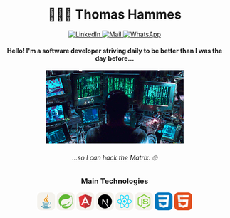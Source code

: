 <h1 align="center">👨🏻‍💻 Thomas Hammes</h1>
<section align="center">
<a href="https://www.linkedin.com/in/thomas-hammes-dev/" target="_blank">
    <img src="https://img.shields.io/badge/LinkedIn-0077B5?style=for-the-badge&logo=linkedin&logoColor=white" alt="LinkedIn"/>   
  </a>

  <a href="mailto:thomas.hammes@hotmail.com.com" target="_blank">
    <img src="https://img.shields.io/badge/mail-D14836?style=for-the-badge&logo=gmail&logoColor=white" alt="Mail"/>
  </a>
  
   <a href="https://api.whatsapp.com/send?phone=5592981067385&lang=en" target="_blank">
    <img src="https://img.shields.io/badge/WhatsApp-25D366?style=for-the-badge&logo=whatsapp&logoColor=white" alt="WhatsApp"/>
  </a>
  
#### Hello! I'm a software developer striving daily to be better than I was the day before...
  <img  alt="GIF" src="./matrix-operator.gif" width="310">  
  
###### ...so I can hack the Matrix. 🤓

### Main Technologies

<img src="https://github.com/tandpfun/skill-icons/blob/main/icons/Java-Light.svg" alt="Java" width="40" height="40"/>
<img src="https://github.com/tandpfun/skill-icons/blob/main/icons/Spring-Light.svg" alt="Spring" width="40" height="40"/>
<img src="https://github.com/tandpfun/skill-icons/blob/main/icons/Angular-Light.svg" alt="Angular" width="40" height="40"/>
<img src="https://github.com/tandpfun/skill-icons/blob/main/icons/NextJS-Light.svg" alt="Next" width="40" height="40"/>
<img src="https://github.com/tandpfun/skill-icons/blob/main/icons/React-Light.svg" alt="React" width="40" height="40"/>
<img src="https://github.com/tandpfun/skill-icons/blob/main/icons/NodeJS-Light.svg" alt="Node" width="40" height="40"/>
<img src="https://github.com/tandpfun/skill-icons/blob/main/icons/CSS.svg" alt="css3"  width="40" height="40"/>
<img src="https://github.com/tandpfun/skill-icons/blob/main/icons/HTML.svg" alt="html5"  width="40" height="40"/> 

 </section>
<!--
!
<section>
</section> 
  <img align="left" src="https://github-readme-stats.vercel.app/api?username=thomashammes&show_icons=true&theme=dark&count_private=true" width="390px"/>
  <img align="center" src="https://github-readme-stats.vercel.app/api/top-langs/?username=thomashammes&layout=compact&theme=dark" width="390px" height="150px"/> 
-->






